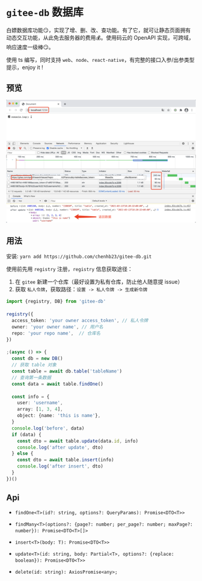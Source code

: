 # `gitee-db` 数据库

白嫖数据库功能😏，实现了增、删、改、查功能。有了它，就可让静态页面拥有动态交互功能，从此免去服务器的费用💰。使用码云的 OpenAPI 实现，可跨域，响应速度一级棒😏。

使用 ts 编写，同时支持 `web`、`node`、`react-native`，有完整的接口入参/出参类型提示，enjoy it !

## 预览

![](./media/request.png)

## 用法

安装: `yarn add https://github.com/chenhb23/gitee-db.git`

使用前先用 `registry` 注册，`registry` 信息获取途径：

1. 在 `gitee` 新建一个仓库（最好设置为私有仓库，防止他人随意提 issue）
2. 获取 `私人令牌`，获取路径：`设置 -> 私人令牌 -> 生成新令牌`

```ts
import {registry, DB} from 'gitee-db'

registry({
  access_token: 'your owner access_token', // 私人令牌
  owner: 'your owner name', // 用户名
  repo: 'your repo name',  // 仓库名
})

;(async () => {
  const db = new DB()
  // 获取 table 对象
  const table = await db.table('tableName')
  // 查询第一条数据
  const data = await table.findOne()

  const info = {
    user: 'username',
    array: [1, 3, 4],
    object: {name: 'this is name'},
  }
  console.log('before', data)
  if (data) {
    const dto = await table.update(data.id, info)
    console.log('after update', dto)
  } else {
    const dto = await table.insert(info)
    console.log('after insert', dto)
  }
})()
```

## Api

- `findOne<T>(id?: string, options?: QueryParams): Promise<DTO<T>>`


- `findMany<T>(options?: {page?: number; per_page?: number; maxPage?: number}): Promise<DTO<T>[]>`


- `insert<T>(body: T): Promise<DTO<T>>`


- `update<T>(id: string, body: Partial<T>, options?: {replace: boolean}): Promise<DTO<T>>`


- `delete(id: string): AxiosPromise<any>;`
